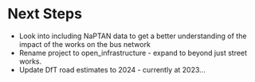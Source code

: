 # Next Steps

- Look into including NaPTAN data to get a better understanding of the impact of the works on the bus network
- Rename project to open_infrastructure - expand to beyond just street works.
- Update DfT road estimates to 2024 - currently at 2023...
